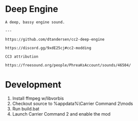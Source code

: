 # Deep Engine

```
A deep, bassy engine sound.

---

https://github.com/dtandersen/cc2-deep-engine

https://discord.gg/9xdE25cj#cc2-modding

CC3 attribution

https://freesound.org/people/PhreaKsAccount/sounds/46504/
```

# Development

1. Install ffmpeg w/libvorbis
2. Checkout source to %appdata%\Carrier Command 2\mods
3. Run build.bat
4. Launch Carrier Command 2 and enable the mod
